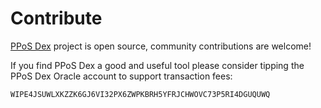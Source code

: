 # Contribute

[PPoS Dex](https://github.com/cusma/pposdex) project is open source, community
contributions are welcome!

If you find PPoS Dex a good and useful tool please consider tipping the PPoS Dex
Oracle account to support transaction fees:

`WIPE4JSUWLXKZZK6GJ6VI32PX6ZWPKBRH5YFRJCHWOVC73P5RI4DGUQUWQ`
